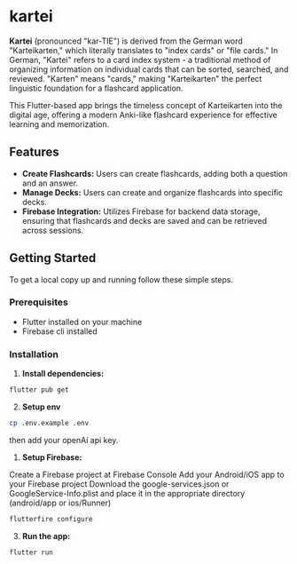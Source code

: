 # kartei

**Kartei** (pronounced "kar-TIE") is derived from the German word "Karteikarten," which literally translates to "index cards" or "file cards." In German, "Kartei" refers to a card index system - a traditional method of organizing information on individual cards that can be sorted, searched, and reviewed. "Karten" means "cards," making "Karteikarten" the perfect linguistic foundation for a flashcard application.

This Flutter-based app brings the timeless concept of Karteikarten into the digital age, offering a modern Anki-like flashcard experience for effective learning and memorization.

## Features

- **Create Flashcards:** Users can create flashcards, adding both a question and an answer.
- **Manage Decks:** Users can create and organize flashcards into specific decks.
- **Firebase Integration:** Utilizes Firebase for backend data storage, ensuring that flashcards and decks are saved and can be retrieved across sessions.

## Getting Started

To get a local copy up and running follow these simple steps.

### Prerequisites

- Flutter installed on your machine
- Firebase cli installed

### Installation

1. **Install dependencies:**

```bash
flutter pub get
```

2. **Setup env**

```bash
cp .env.example .env
```

then add your openAi api key.

1. **Setup Firebase:**

Create a Firebase project at Firebase Console
Add your Android/iOS app to your Firebase project
Download the google-services.json or GoogleService-Info.plist and place it in the appropriate directory (android/app or ios/Runner)

```bash
flutterfire configure
```

3. **Run the app:**

```bash
flutter run
```




